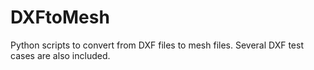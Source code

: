 # DXFtoMesh
Python scripts to convert from DXF files to mesh files. Several DXF test cases are also included.

